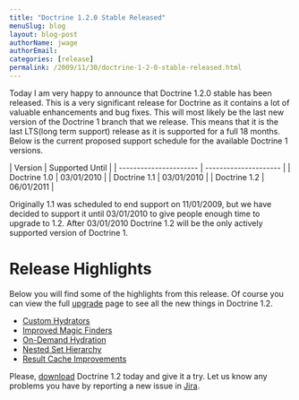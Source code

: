 ```yaml
---
title: "Doctrine 1.2.0 Stable Released"
menuSlug: blog
layout: blog-post
authorName: jwage
authorEmail:
categories: [release]
permalink: /2009/11/30/doctrine-1-2-0-stable-released.html
---
```

Today I am very happy to announce that Doctrine 1.2.0 stable has been
released. This is a very significant release for Doctrine as it contains
a lot of valuable enhancements and bug fixes. This will most likely be
the last new version of the Doctrine 1 branch that we release. This
means that it is the last LTS(long term support) release as it is
supported for a full 18 months. Below is the current proposed support
schedule for the available Doctrine 1 versions.

| Version | Supported Until | | ---------------------- |
--------------------- | | Doctrine 1.0 | 03/01/2010 | | Doctrine 1.1 |
03/01/2010 | | Doctrine 1.2 | 06/01/2011 |

Originally 1.1 was scheduled to end support on 11/01/2009, but we have
decided to support it until 03/01/2010 to give people enough time to
upgrade to 1.2. After 03/01/2010 Doctrine 1.2 will be the only actively
supported version of Doctrine 1.

Release Highlights
==================

Below you will find some of the highlights from this release. Of course
you can view the full
[upgrade](http://www.doctrine-project.org/upgrade/1_2) page to see all
the new things in Doctrine 1.2.

-   [Custom
    Hydrators](http://www.doctrine-project.org/upgrade/1_2#Custom%20Hydrators)
-   [Improved Magic
    Finders](http://www.doctrine-project.org/upgrade/1_2#Expanded%20Magic%20Finders%20to%20Multiple%20Fields)
-   [On-Demand
    Hydration](http://www.doctrine-project.org/upgrade/1_2#On%20Demand%20Hydration)
-   [Nested Set
    Hierarchy](http://www.doctrine-project.org/upgrade/1_2#Doctrine%20Nested%20Set%20Hierarchy%20Structure)
-   [Result Cache
    Improvements](http://www.doctrine-project.org/upgrade/1_2#Result%20Cache%20Improvements)

Please, [download](http://www.doctrine-project.org/download#1_2)
Doctrine 1.2 today and give it a try. Let us know any problems you have
by reporting a new issue in
[Jira](http://www.doctrine-project.org/jira).
